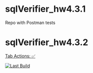 # sqlVerifier_hw4.3.1
Repo with Postman tests

# sqlVerifier_hw4.3.2

[Tab Actions: :white_check_mark:](https://github.com/KsuKuper/sqlVerifier_hw4.3.1/actions)

[![Last Build](https://github.com/KsuKuper/sqlVerifier_hw4.3/actions/workflows/blank.yml/badge.svg)](https://github.com/KsuKuper/sqlVerifier_hw4.3/actions/workflows/blank.yml)

